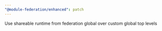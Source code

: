```yaml
---
"@module-federation/enhanced": patch
---
```


Use shareable runtime from federation global over custom global top levels
